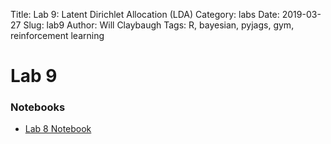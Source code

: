 Title: Lab 9: Latent Dirichlet Allocation (LDA)
Category: labs
Date: 2019-03-27
Slug: lab9
Author: Will Claybaugh
Tags: R, bayesian, pyjags, gym, reinforcement learning


# Lab 9

### Notebooks
- [Lab 8 Notebook]({filename}cs109b_lab9_student.ipynb)


